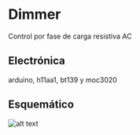 # Dimmer
Control por fase de carga resistiva AC

## Electrónica
arduino, h11aa1, bt139 y moc3020

## Esquemático
![alt text](https://github.com/uborzz/control_fase/esquematico.jpg "Circuito dimmer")
